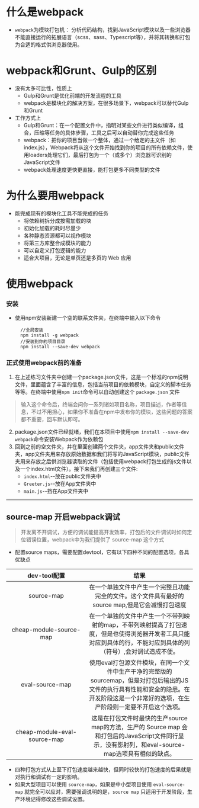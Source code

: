 # 什么是webpack
* `webpack`为模块打包机：
	分析代码结构，找到JavaScript模块以及一些浏览器不能直接运行的拓展语言（scss、sass、Typescript等），并将其转换和打包为合适的格式供浏览器使用。
	
# webpack和Grunt、Gulp的区别
* 没有太多可比性，性质上
	* Gulp和Grunt是优化前端的开发流程的工具
	* webpack是模块化的解决方案，在很多场景下，webpack可以替代Gulp和Grunt
* 工作方式上
	* Gulp和Grunt：在一个配置文件中，指明对某些文件进行类似编译，组合，压缩等任务的具体步骤，工具之后可以自动替你完成这些任务
	* webpack：把你的项目当做一个整体，通过一个给定的主文件（如index.js），Webpack将从这个文件开始找到你的项目的所有依赖文件，使用loaders处理它们，最后打包为一个（或多个）浏览器可识别的JavaScript文件
	* webpack处理速度更快更直接，能打包更多不同类型的文件

# 为什么要用webpack
* 能完成现有的模块化工具不能完成的任务
	* 将依赖树拆分成按需加载的块
	* 初始化加载的耗时尽量少
	* 各种静态资源都可以视作模块
	* 将第三方库整合成模块的能力
	* 可以自定义打包逻辑的能力
	* 适合大项目，无论是单页还是多页的 Web 应用

# 使用webpack
### 安装
* 使用npm安装新建一个空的联系文件夹，在终端中输入以下命令

		//全局安装
		npm install -g webpack
		//安装到你的项目目录
		npm install --save-dev webpack
		
### 正式使用webpack前的准备
1.	在上述练习文件夹中创建一个package.json文件，这是一个标准的npm说明文件，里面蕴含了丰富的信息，包括当前项目的依赖模块，自定义的脚本任务等等。在终端中使用`npm init`命令可以自动创建这个 `package.json` 文件

> 输入这个命令后，终端会问你一系列诸如项目名称，项目描述，作者等信息，不过不用担心，如果你不准备在npm中发布你的模块，这些问题的答案都不重要，回车默认即可。

2.	package.json文件已经就绪，我们在本项目中使用`npm install --save-dev webpack`命令安装Webpack作为依赖包
3.	回到之前的空文件夹，并在里面创建两个文件夹，app文件夹和public文件夹，app文件夹用来存放原始数据和我们将写的JavaScript模块，public文件夹用来存放之后供浏览器读取的文件（包括使用webpack打包生成的js文件以及一个index.html文件）。接下来我们再创建三个文件:
	* `index.html`--放在public文件夹中
	* `Greeter.js`--放在App文件夹中
	* `main.js`--挡在App文件夹中

---
## source-map 开启webpack调试
> 开发离不开调试，方便的调试能提高开发效率，打包后的文件调试时如何定位错误位置，webpack中为我们提供了 source-map 这个方式

* 配置source maps，需要配置devtool，它有以下四种不同的配置选项，各具优缺点

<style> table th:first-of-type { width: 200px; } </style>

dev-tool配置 | 结果 
:-: | :-: 
source-map | 在一个单独文件中产生一个完整且功能完全的文件。这个文件具有最好的source map,但是它会减慢打包速度
cheap-module-source-map | 在一个单独的文件中产生一个不带列映射的map，不带列映射提高了打包速度，但是也使得浏览器开发者工具只能对应到具体的行，不能对应到具体的列（符号）,会对调试造成不便。
eval-source-map | 使用eval打包源文件模块，在同一个文件中生产干净的完整版的sourcemap，但是对打包后输出的JS文件的执行具有性能和安全的隐患。在开发阶段这是一个非常好的选项，在生产阶段则一定要不开启这个选项。
cheap-module-eval-source-map | 这是在打包文件时最快的生产source map的方法，生产的 Source map 会和打包后的JavaScript文件同行显示，没有影射列，和eval-source-map选项具有相似的缺点。
* 四种打包方式从上至下打包速度越来越快，但同时较快的打包速度的后果就是对执行和调试有一定的影响。
* 如果大型项目可以使用 `source-map`，如果是中小型项目使用 `eval-source-map` 就完全可以应对，需要强调说明的是，`source map` 只适用于开发阶段，生产环境记得修改这些调试设置。
